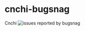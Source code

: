 # cnchi-bugsnag
Cnchi ![issues](https://github.com/antergos/cnchi-bugsnag/issues) reported by bugsnag
